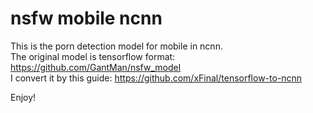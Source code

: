 # nsfw mobile ncnn
This is the porn detection model for mobile in ncnn.  
The original model is tensorflow format: https://github.com/GantMan/nsfw_model  
I convert it by this guide: https://github.com/xFinal/tensorflow-to-ncnn  

Enjoy!
